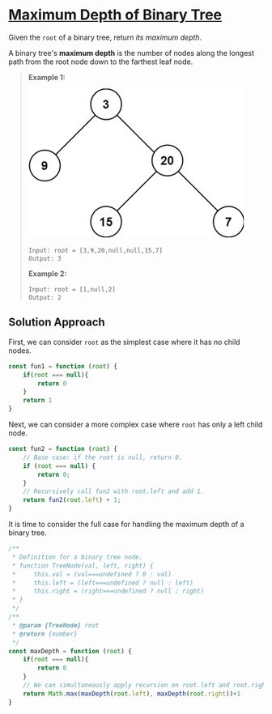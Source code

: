# [Maximum Depth of Binary Tree](https://leetcode.cn/problems/maximum-depth-of-binary-tree/)

Given the `root` of a binary tree, return *its maximum depth*.

A binary tree's **maximum depth** is the number of nodes along the longest path from the root node down to the farthest leaf node.

> **Example 1:**
>
> ![image-20240724222424459](assets/image-20240724222424459.png)
>
> ```
> Input: root = [3,9,20,null,null,15,7]
> Output: 3
> ```
>
> **Example 2:**
>
> ```
> Input: root = [1,null,2]
> Output: 2
> ```

## Solution Approach

First, we can consider `root` as the simplest case where it has no child nodes.

```js
const fun1 = function (root) {
    if(root === null){
        return 0
    }
    return 1
}
```

Next, we can consider a more complex case where `root` has only a left child node.

```js
const fun2 = function (root) {
    // Base case: if the root is null, return 0.
    if (root === null) {
        return 0;
    }
    // Recursively call fun2 with root.left and add 1.
    return fun2(root.left) + 1;
}
```

It is time to consider the full case for handling the maximum depth of a binary tree.


```js
/**
 * Definition for a binary tree node.
 * function TreeNode(val, left, right) {
 *     this.val = (val===undefined ? 0 : val)
 *     this.left = (left===undefined ? null : left)
 *     this.right = (right===undefined ? null : right)
 * }
 */
/**
 * @param {TreeNode} root
 * @return {number}
 */
const maxDepth = function (root) {
    if(root === null){
        return 0
    }
    // We can simultaneously apply recursion on root.left and root.right, then return the larger value plus 1.
    return Math.max(maxDepth(root.left), maxDepth(root.right))+1
}
```

